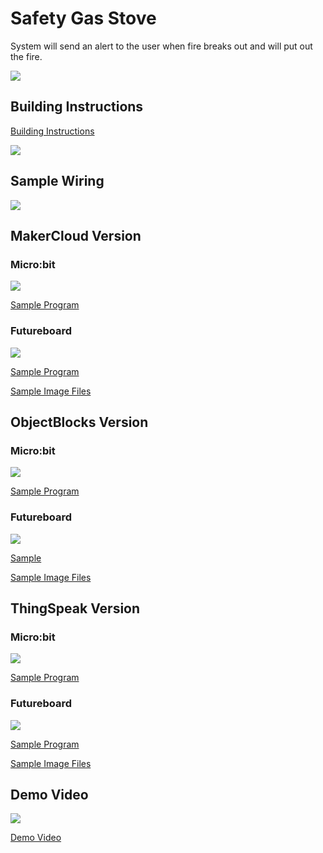 # Safety Gas Stove

System will send an alert to the user when fire breaks out and will put out the fire.

![](../images/stove.jpg)

## Building Instructions

[Building Instructions](https://github.com/kittenbothk/kittenbothk-Eng/raw/master/Kits/smart_home_iot/images/window.pdf)

![](../images/stove_wire.png)

## Sample Wiring

![](../images/stove_wire.png)

## MakerCloud Version

### Micro:bit

![](../images/stove_code_mc_makercloud.png)

[Sample Program](https://makecode.microbit.org/_3UcLxDX53MJu)

### Futureboard

![](../images/stove_code_kb_makercloud.png)

[Sample Program](https://github.com/kittenbothk/kittenbothk-Eng/raw/master/Kits/smart_home_iot/instructions/smartStove_makercloud.sb3)

[Sample Image Files](https://github.com/kittenbothk/kittenbothk-Eng/raw/master/Kits/smart_home_iot/instructions/stovepic.rar)

## ObjectBlocks Version

### Micro:bit

![](../images/stove_code_mc_objectblocks.png)

[Sample Program](https://makecode.microbit.org/_adD1DLHuChzq)

### Futureboard

![](../images/stove_code_kb_objectblocks.png)

[Sample](https://github.com/kittenbothk/kittenbothk-Eng/raw/master/Kits/smart_home_iot/instructions/smartStove_objectblocks.sb3)

[Sample Image Files](https://github.com/kittenbothk/kittenbothk-Eng/raw/master/Kits/smart_home_iot/instructions/stovepic.rar)

## ThingSpeak Version

### Micro:bit

![](../images/stove_code_mc_thingspeak.png)

[Sample Program](https://makecode.microbit.org/_FLJUbz7JUi1T)

### Futureboard

![](../images/stove_code_kb_thingspeak.png)

[Sample Program](https://github.com/kittenbothk/kittenbothk-Eng/raw/master/Kits/smart_home_iot/instructions/smartStove_thingspeak.sb3)

[Sample Image Files](https://github.com/kittenbothk/kittenbothk-Eng/raw/master/Kits/smart_home_iot/instructions/stovepic.rar)

## Demo Video

[![](../images/stove_video.png)](https://www.youtube.com/watch?v=n7rE02r8EJo)

[Demo Video](https://www.youtube.com/watch?v=n7rE02r8EJo)